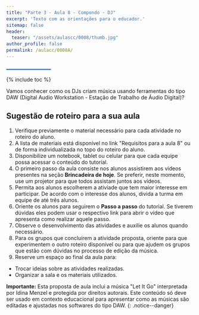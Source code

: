 ```yaml
---
title: "Parte 3 - Aula 8 - Compondo - DJ"
excerpt: 'Texto com as orientações para o educador.'
sitemap: false
header: 
  teaser: "/assets/aulascc/0008/thumb.jpg" 
author_profile: false
permalink: /aulacc/0008A/
---
```

![Linha separadora](/assets/images/line.jpg)

{% include toc %}

Vamos conhecer como os DJs criam música usando ferramentas do tipo DAW (Digital Audio Workstation - Estação de Trabalho de Áudio Digital)?

## Sugestão de roteiro para a sua aula
1. Verifique previamente o material necessário para cada atividade no roteiro do aluno.
1. A lista de materiais está disponível no link "Requisitos para a aula 8" ou de forma individualizada no topo do roteiro do aluno.
1. Disponibilize um notebook, tablet ou celular para que cada equipe possa acessar o conteúdo do tutorial.
1. O primeiro passo da aula consiste nos alunos assistirem aos vídeos presentes na seção **Brincadeira de hoje**. Se preferir, neste momento, use um projetor para que todos assistam juntos aos vídeos.
1. Permita aos alunos escolherem a ativiade que tem maior interesse em participar. De acordo com o interesse dos alunos, divida a turma em equipe de até três alunos.
1. Oriente os alunos para seguirem o **Passo a passo** do tutorial. Se tiverem dúvidas eles podem usar o respectivo link para abrir o vídeo que apresenta como realizar aquele passo.
1. Observe o desenvolvimento das atividades e auxilie os alunos quando necessário. 
1. Para os grupos que concluírem a atividade proposta, oriente para que experimentem o outro roteiro disponível ou para que ajudem os grupos que estão com dúvidas no processo de edição da música.
1. Reserve um espaço ao final da aula para:
  * Trocar ideias sobre as atividades realizadas.
  * Organizar a sala e os materiais utilizados.

**Importante:** Esta proposta de aula inclui a música "Let It Go" interpretada por Idina Menzel e protegida por direitos autorais. Este conteúdo só deve ser usado em contexto educacional para apresentar como as músicas são editadas e ajustadas nos softwares do tipo DAW.
{: .notice--danger}